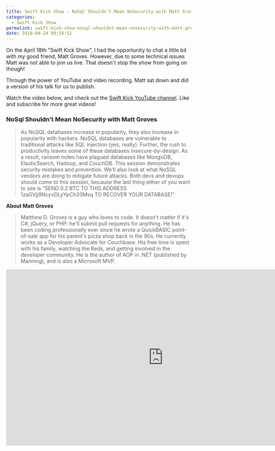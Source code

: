 ```yaml
---
title: Swift Kick Show - NoSql Shouldn't Mean NoSecurity with Matt Groves
categories:
  - Swift Kick Show
permalink: swift-kick-show-nosql-shouldnt-mean-nosecurity-with-matt-groves
date: 2018-04-24 09:54:52
---
```


On the April 18th "Swift Kick Show", I had the opportunity to chat a little bit with my good friend, Matt Groves.  However, due to some technical issues Matt was not able to join us live.  That doesn't stop the show from going on though!

Through the power of YouTube and video recording, Matt sat down and did a version of his talk for us to publish. 

Watch the video below, and check out the [Swift Kick YouTube channel](https://youtube.com/c/swiftkick).  Like and subscribe for more great videos!

### NoSql Shouldn't Mean NoSecurity with Matt Groves

>As NoSQL databases increase in popularity, they also increase in popularity with hackers. NoSQL databases are vulnerable to traditional attacks like SQL injection (yes, really). Further, the rush to productivity leaves some of these databases insecure-by-design. As a result, ransom notes have plagued databases like MongoDB, ElasticSearch, Hadoop, and CouchDB. This session demonstrates security mistakes and prevention. We’ll also look at what NoSQL vendors are doing to mitigate future attacks. Both devs and devops should come to this session, because the last thing either of you want to see is “SEND 0.2 BTC TO THIS ADDRESS 1zaGVjj9NcyvDLyYpCh33Msq TO RECOVER YOUR DATABASE!”

**About Matt Groves**
>Matthew D. Groves is a guy who loves to code. It doesn't matter if it's C#, jQuery, or PHP: he'll submit pull requests for anything. He has been coding professionally ever since he wrote a QuickBASIC point-of-sale app for his parent's pizza shop back in the 90s. He currently works as a Developer Advocate for Couchbase. His free time is spent with his family, watching the Reds, and getting involved in the developer community. He is the author of AOP in .NET (published by Manning), and is also a Microsoft MVP.


<iframe width="854" height="480" src="https://www.youtube.com/embed/3BH5Ovezrk4?ecver=1" frameborder="0" allow="autoplay; encrypted-media" allowfullscreen></iframe>


